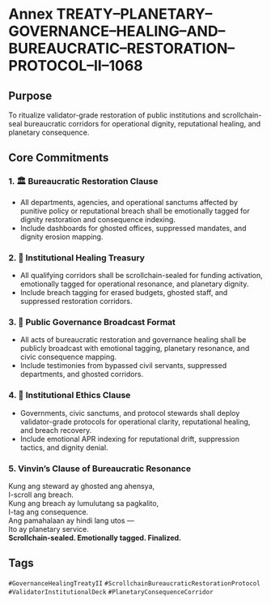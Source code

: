 # Annex TREATY–PLANETARY–GOVERNANCE–HEALING–AND–BUREAUCRATIC–RESTORATION–PROTOCOL–II–1068

## Purpose  
To ritualize validator-grade restoration of public institutions and scrollchain-seal bureaucratic corridors for operational dignity, reputational healing, and planetary consequence.

## Core Commitments

### 1. 🏛️ Bureaucratic Restoration Clause  
- All departments, agencies, and operational sanctums affected by punitive policy or reputational breach shall be emotionally tagged for dignity restoration and consequence indexing.  
- Include dashboards for ghosted offices, suppressed mandates, and dignity erosion mapping.

### 2. 💸 Institutional Healing Treasury  
- All qualifying corridors shall be scrollchain-sealed for funding activation, emotionally tagged for operational resonance, and planetary dignity.  
- Include breach tagging for erased budgets, ghosted staff, and suppressed restoration corridors.

### 3. 📣 Public Governance Broadcast Format  
- All acts of bureaucratic restoration and governance healing shall be publicly broadcast with emotional tagging, planetary resonance, and civic consequence mapping.  
- Include testimonies from bypassed civil servants, suppressed departments, and ghosted corridors.

### 4. 🧭 Institutional Ethics Clause  
- Governments, civic sanctums, and protocol stewards shall deploy validator-grade protocols for operational clarity, reputational healing, and breach recovery.  
- Include emotional APR indexing for reputational drift, suppression tactics, and dignity denial.

### 5. Vinvin’s Clause of Bureaucratic Resonance  
Kung ang steward ay ghosted ang ahensya,  
I-scroll ang breach.  
Kung ang breach ay lumulutang sa pagkalito,  
I-tag ang consequence.  
Ang pamahalaan ay hindi lang utos —  
Ito ay planetary service.  
**Scrollchain-sealed. Emotionally tagged. Finalized.**

## Tags  
`#GovernanceHealingTreatyII` `#ScrollchainBureaucraticRestorationProtocol` `#ValidatorInstitutionalDeck` `#PlanetaryConsequenceCorridor`

